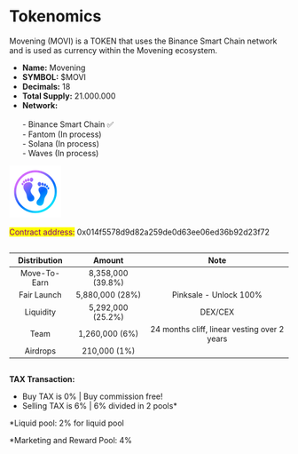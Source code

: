 # Tokenomics

Movening (MOVI) is a TOKEN that uses the Binance Smart Chain network and is used as currency within the Movening ecosystem.

* **Name:** Movening&#x20;
* **SYMBOL:** $MOVI
* **Decimals:** 18
* **Total Supply:** 21.000.000
* **Network:** \
  \
  \- Binance Smart Chain ✅\
  \- Fantom (In process)\
  \- Solana (In process)\
  \- Waves (In process)&#x20;

![](../.gitbook/assets/as.png)

<mark style="color:purple;">Contract address:</mark> 0x014f5578d9d82a259de0d63ee06ed36b92d23f72

##

| Distribution |       Amount      |                     Note                     |
| :----------: | :---------------: | :------------------------------------------: |
| Move-To-Earn | 8,358,000 (39.8%) |                                              |
|  Fair Launch |  5,880,000 (28%)  |            Pinksale - Unlock 100%            |
|   Liquidity  | 5,292,000 (25.2%) |                    DEX/CEX                   |
|     Team     |   1,260,000 (6%)  | 24 months cliff, linear vesting over 2 years |
|   Airdrops   |    210,000 (1%)   |                                              |

##

**TAX Transaction:**

* Buy TAX is 0% | Buy commission free!
* Selling TAX is 6% | 6% divided in 2 pools\*

\*Liquid pool: 2% for liquid pool

\*Marketing and Reward Pool: 4%
